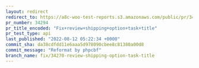 ```yaml
---
layout: redirect
redirect_to: https://a8c-woo-test-reports.s3.amazonaws.com/public/pr/34294/api/index.html
pr_number: 34294
pr_title_encoded: "Fix+review+shipping+option+task+title"
pr_test_type: api
last_published: "2022-08-12 05:22:34 +0000"
commit_sha: da38cdfdd11e6aaa5d978090cbee8c81380a00d8
commit_message: "Reformat by phpcbf"
branch_name: fix/34270-review-shipping-option-task-title
---
```

